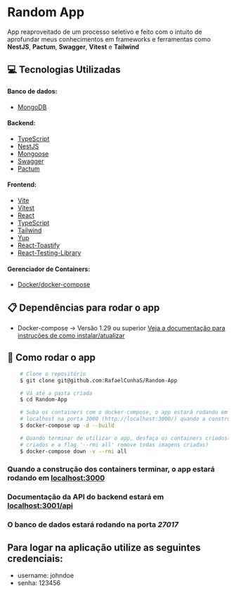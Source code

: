 # Random App

App reaproveitado de um processo seletivo e feito com o intuito de aprofundar meus conhecimentos em frameworks e ferramentas como **NestJS**, **Pactum**, **Swagger**, **Vitest** e **Tailwind**

## 💻 Tecnologias Utilizadas

#### Banco de dados:

- [MongoDB](https://www.mongodb.com/)

#### Backend:

- [TypeScript](https://www.typescriptlang.org/)
- [NestJS](https://nestjs.com/)
- [Mongoose](https://mongoosejs.com/)
- [Swagger](https://swagger.io/)
- [Pactum](https://pactumjs.github.io/)

#### Frontend:

- [Vite](https://vitejs.dev/)
- [Vitest](https://vitest.dev/)
- [React](https://pt-br.reactjs.org/)
- [TypeScript](https://www.typescriptlang.org/)
- [Tailwind](https://tailwindcss.com/)
- [Yup](https://github.com/jquense/yup)
- [React-Toastify](https://fkhadra.github.io/react-toastify/introduction)
- [React-Testing-Library](https://testing-library.com/)

#### Gerenciador de Containers:

- [Docker/docker-compose](https://www.docker.com/)

## 📋 Dependências para rodar o app

- Docker-compose -> Versão 1.29 ou superior [Veja a documentação para instruções de como instalar/atualizar](https://docs.docker.com/compose/install/)

## 🔧 Como rodar o app

```bash
    # Clone o repositório
    $ git clone git@github.com:RafaelCunhaS/Random-App

    # Vá até a pasta criada
    $ cd Random-App

    # Suba os containers com o docker-compose, o app estará rodando em plano de fundo em seu
    # localhost na porta 3000 (http://localhost:3000/) quando a construção acabar
    $ docker-compose up -d --build

    # Quando terminar de utilizar o app, desfaça os containers criados(a flag '-v' remove os volumes
    # criados e a flag '--rmi all' remove todas imagens criadas)
    $ docker-compose down -v --rmi all
```

### Quando a construção dos containers terminar, o app estará rodando em [localhost:3000](http://localhost:3000/)

### Documentação da API do backend estará em [localhost:3001/api](http://localhost:3001/api/)

### O banco de dados estará rodando na porta _27017_

## Para logar na aplicação utilize as seguintes credenciais:

- username: johndoe
- senha: 123456
